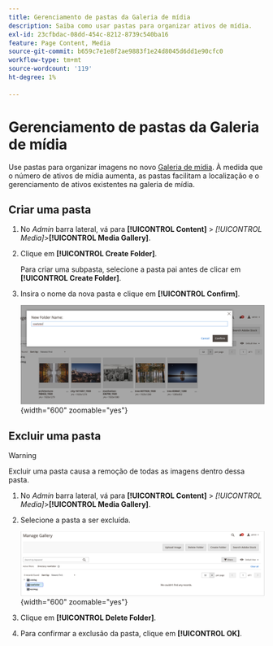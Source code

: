 ```yaml
---
title: Gerenciamento de pastas da Galeria de mídia
description: Saiba como usar pastas para organizar ativos de mídia.
exl-id: 23cfbdac-08dd-454c-8212-8739c540ba16
feature: Page Content, Media
source-git-commit: b659c7e1e8f2ae9883f1e24d8045d6dd1e90cfc0
workflow-type: tm+mt
source-wordcount: '119'
ht-degree: 1%

---
```


# Gerenciamento de pastas da Galeria de mídia

Use pastas para organizar imagens no novo [Galeria de mídia](media-gallery.md). À medida que o número de ativos de mídia aumenta, as pastas facilitam a localização e o gerenciamento de ativos existentes na galeria de mídia.

## Criar uma pasta

1. No _Admin_ barra lateral, vá para **[!UICONTROL Content]** > _[!UICONTROL Media]_>**[!UICONTROL Media Gallery]**.

1. Clique em **[!UICONTROL Create Folder]**.

   Para criar uma subpasta, selecione a pasta pai antes de clicar em **[!UICONTROL Create Folder]**.

1. Insira o nome da nova pasta e clique em **[!UICONTROL Confirm]**.

   ![Nome da nova pasta](./assets/media-gallery-folder-name.png){width="600" zoomable="yes"}

## Excluir uma pasta

>[!WARNING]
>
>Excluir uma pasta causa a remoção de todas as imagens dentro dessa pasta.

1. No _Admin_ barra lateral, vá para **[!UICONTROL Content]** > _[!UICONTROL Media]_>**[!UICONTROL Media Gallery]**.

1. Selecione a pasta a ser excluída.

   ![Selecionar pasta](./assets/media-gallery-selected-folder.png){width="600" zoomable="yes"}

1. Clique em **[!UICONTROL Delete Folder]**.

1. Para confirmar a exclusão da pasta, clique em **[!UICONTROL OK]**.
